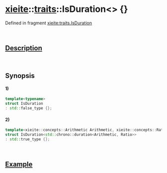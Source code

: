 # [xieite](../../xieite.md)\:\:[traits](../../traits.md)\:\:IsDuration\<\> \{\}
Defined in fragment [xieite:traits.IsDuration](../../../src/traits/is_duration.cpp)

&nbsp;

## [Description](../concepts/duration.md#Description)

&nbsp;

## Synopsis
#### 1)
```cpp
template<typename>
struct IsDuration
: std::false_type {};
```
#### 2)
```cpp
template<xieite::concepts::Arithmetic Arithmetic, xieite::concepts::Ration Ratio>
struct IsDuration<std::chrono::duration<Arithmetic, Ratio>>
: std::true_type {};
```

&nbsp;

## [Example](../concepts/duration.md#Example)

